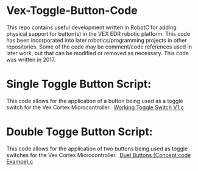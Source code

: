 # Vex-Toggle-Button-Code
This repo contains useful development written in RobotC for adding physical support for button(s) in the VEX EDR robotic platform. This code has been incorporated into later robotics/programming projects in other repositories. Some of the code may be comment/code references used in later work, but that can be modified or removed as necessary. This code was written in 2017.

# Single Toggle Button Script:
This code allows for the application of a button being used as a toggle switch for the Vex Cortex Microcontroller. 
[Working Toggle Switch V1.c](https://github.com/Austin-Daigle/Vex-Toggle-Button-Code/blob/main/Working%20Toggle%20Switch%20V1.c)

# Double Togge Button Script:
This code allows for the application of two buttons being used as toggle switches for the Vex Cortex Microcontroller. 
[Duel Buttons (Concept code Exampe).c](https://github.com/Austin-Daigle/Vex-Toggle-Button-Code/blob/main/Duel%20Buttons%20(Concept%20code%20Exampe).c)
